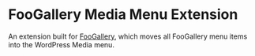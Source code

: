 FooGallery Media Menu Extension
===============================

An extension built for [FooGallery][1], which moves all FooGallery menu items into the WordPress Media menu.

  [1]: https://github.com/fooplugins/foogallery
